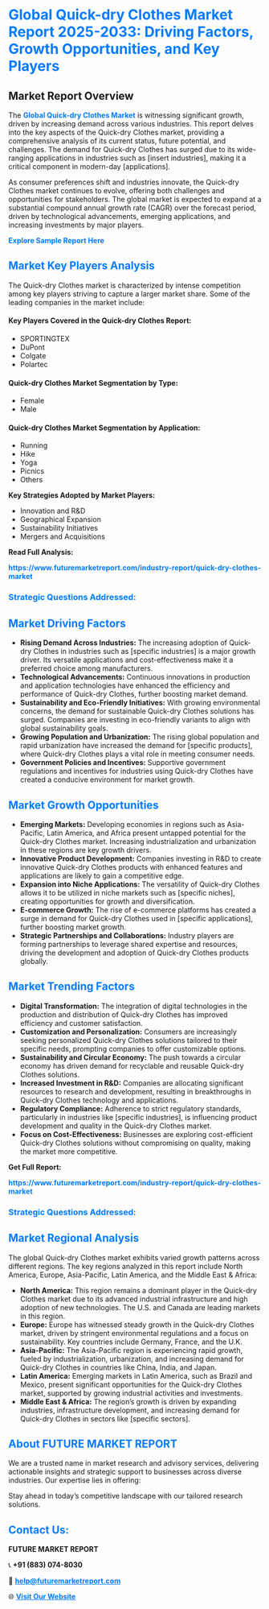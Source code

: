 <h1 style="color: #007BFF;">Global Quick-dry Clothes Market Report 2025-2033: Driving Factors, Growth Opportunities, and Key Players</h1>

<section id="overview">
<h2>Market Report Overview</h2>
<p>The <a href="https://www.futuremarketreport.com/industry-report/quick-dry-clothes-market" style="color: #007BFF; text-decoration: none;"><strong>Global Quick-dry Clothes Market</strong></a> is witnessing significant growth, driven by increasing demand across various industries. This report delves into the key aspects of the Quick-dry Clothes market, providing a comprehensive analysis of its current status, future potential, and challenges. The demand for Quick-dry Clothes has surged due to its wide-ranging applications in industries such as [insert industries], making it a critical component in modern-day [applications].</p>
<p>As consumer preferences shift and industries innovate, the Quick-dry Clothes market continues to evolve, offering both challenges and opportunities for stakeholders. The global market is expected to expand at a substantial compound annual growth rate (CAGR) over the forecast period, driven by technological advancements, emerging applications, and increasing investments by major players.</p>
</section>

<section id="overview">
<p><a href="https://www.futuremarketreport.com/request-sample/reportId=89964" style="color: #007BFF; text-decoration: none;"><strong>Explore Sample Report Here</strong></a></p>
</section>

<section id="key-players">
<h2 style="color: #007BFF;">Market Key Players Analysis</h2>
<p>The Quick-dry Clothes market is characterized by intense competition among key players striving to capture a larger market share. Some of the leading companies in the market include:</p>
<h4>Key Players Covered in the Quick-dry Clothes Report:</h4>
<ul><li>SPORTINGTEX</li><li>DuPont</li><li>Colgate</li><li>Polartec</li></ul>
<h4>Quick-dry Clothes Market Segmentation by Type:</h4>
<ul><li>Female</li><li>Male</li></ul>

<h4>Quick-dry Clothes Market Segmentation by Application:</h4>
<ul><li>Running</li><li>Hike</li><li>Yoga</li><li>Picnics</li><li>Others</li></ul>
<p><strong>Key Strategies Adopted by Market Players:</strong></p>
<ul>
<li>Innovation and R&D</li>
<li>Geographical Expansion</li>
<li>Sustainability Initiatives</li>
<li>Mergers and Acquisitions</li>
</ul>
</section>

<section>
<p><strong>Read Full Analysis: </strong></p><a href="https://www.futuremarketreport.com/industry-report/quick-dry-clothes-market" style="color: #007BFF; text-decoration: none;"><strong>https://www.futuremarketreport.com/industry-report/quick-dry-clothes-market</strong></a>
<h3 style="color: #007BFF;">Strategic Questions Addressed:</h3>
</section>

<section id="driving-factors">
<h2 style="color: #007BFF;">Market Driving Factors</h2>
<ul>
<li><strong>Rising Demand Across Industries:</strong> The increasing adoption of Quick-dry Clothes in industries such as [specific industries] is a major growth driver. Its versatile applications and cost-effectiveness make it a preferred choice among manufacturers.</li>
<li><strong>Technological Advancements:</strong> Continuous innovations in production and application technologies have enhanced the efficiency and performance of Quick-dry Clothes, further boosting market demand.</li>
<li><strong>Sustainability and Eco-Friendly Initiatives:</strong> With growing environmental concerns, the demand for sustainable Quick-dry Clothes solutions has surged. Companies are investing in eco-friendly variants to align with global sustainability goals.</li>
<li><strong>Growing Population and Urbanization:</strong> The rising global population and rapid urbanization have increased the demand for [specific products], where Quick-dry Clothes plays a vital role in meeting consumer needs.</li>
<li><strong>Government Policies and Incentives:</strong> Supportive government regulations and incentives for industries using Quick-dry Clothes have created a conducive environment for market growth.</li>
</ul>
</section>

<section id="growth-opportunities">
<h2 style="color: #007BFF;">Market Growth Opportunities</h2>
<ul>
<li><strong>Emerging Markets:</strong> Developing economies in regions such as Asia-Pacific, Latin America, and Africa present untapped potential for the Quick-dry Clothes market. Increasing industrialization and urbanization in these regions are key growth drivers.</li>
<li><strong>Innovative Product Development:</strong> Companies investing in R&D to create innovative Quick-dry Clothes products with enhanced features and applications are likely to gain a competitive edge.</li>
<li><strong>Expansion into Niche Applications:</strong> The versatility of Quick-dry Clothes allows it to be utilized in niche markets such as [specific niches], creating opportunities for growth and diversification.</li>
<li><strong>E-commerce Growth:</strong> The rise of e-commerce platforms has created a surge in demand for Quick-dry Clothes used in [specific applications], further boosting market growth.</li>
<li><strong>Strategic Partnerships and Collaborations:</strong> Industry players are forming partnerships to leverage shared expertise and resources, driving the development and adoption of Quick-dry Clothes products globally.</li>
</ul>
</section>

<section id="trending-factors">
<h2 style="color: #007BFF;">Market Trending Factors</h2>
<ul>
<li><strong>Digital Transformation:</strong> The integration of digital technologies in the production and distribution of Quick-dry Clothes has improved efficiency and customer satisfaction.</li>
<li><strong>Customization and Personalization:</strong> Consumers are increasingly seeking personalized Quick-dry Clothes solutions tailored to their specific needs, prompting companies to offer customizable options.</li>
<li><strong>Sustainability and Circular Economy:</strong> The push towards a circular economy has driven demand for recyclable and reusable Quick-dry Clothes solutions.</li>
<li><strong>Increased Investment in R&D:</strong> Companies are allocating significant resources to research and development, resulting in breakthroughs in Quick-dry Clothes technology and applications.</li>
<li><strong>Regulatory Compliance:</strong> Adherence to strict regulatory standards, particularly in industries like [specific industries], is influencing product development and quality in the Quick-dry Clothes market.</li>
<li><strong>Focus on Cost-Effectiveness:</strong> Businesses are exploring cost-efficient Quick-dry Clothes solutions without compromising on quality, making the market more competitive.</li>
</ul>
</section>

<section>
<p><strong>Get Full Report: </strong></p><a href="https://www.futuremarketreport.com/industry-report/quick-dry-clothes-market" style="color: #007BFF; text-decoration: none;"><strong>https://www.futuremarketreport.com/industry-report/quick-dry-clothes-market</strong></a>
<h3 style="color: #007BFF;">Strategic Questions Addressed:</h3>
</section>


<section id="regional-analysis">
<h2 style="color: #007BFF;">Market Regional Analysis</h2>
<p>The global Quick-dry Clothes market exhibits varied growth patterns across different regions. The key regions analyzed in this report include North America, Europe, Asia-Pacific, Latin America, and the Middle East & Africa:</p>
<ul>
<li><strong>North America:</strong> This region remains a dominant player in the Quick-dry Clothes market due to its advanced industrial infrastructure and high adoption of new technologies. The U.S. and Canada are leading markets in this region.</li>
<li><strong>Europe:</strong> Europe has witnessed steady growth in the Quick-dry Clothes market, driven by stringent environmental regulations and a focus on sustainability. Key countries include Germany, France, and the U.K.</li>
<li><strong>Asia-Pacific:</strong> The Asia-Pacific region is experiencing rapid growth, fueled by industrialization, urbanization, and increasing demand for Quick-dry Clothes in countries like China, India, and Japan.</li>
<li><strong>Latin America:</strong> Emerging markets in Latin America, such as Brazil and Mexico, present significant opportunities for the Quick-dry Clothes market, supported by growing industrial activities and investments.</li>
<li><strong>Middle East & Africa:</strong> The region’s growth is driven by expanding industries, infrastructure development, and increasing demand for Quick-dry Clothes in sectors like [specific sectors].</li>
</ul>
</section>

<footer>
<h2 style="color: #007BFF;">About FUTURE MARKET REPORT</h2>
<p>We are a trusted name in market research and advisory services, delivering actionable insights and strategic support to businesses across diverse industries. Our expertise lies in offering:</p>

<p>Stay ahead in today’s competitive landscape with our tailored research solutions.</p>

<h2 style="color: #007BFF;">Contact Us:</h2>
<p><strong>FUTURE MARKET REPORT</strong></p>
<p>📞 <strong>+91 (883) 074-8030</strong></p>
<p>📧 <strong><a href="mailto:help@futuremarketreport.com" style="color: #007BFF;">help@futuremarketreport.com</a></strong></p>
<p>🌐 <strong><a href="https://www.futuremarketreport.com/" style="color: #007BFF;">Visit Our Website</a></strong></p>
</footer>